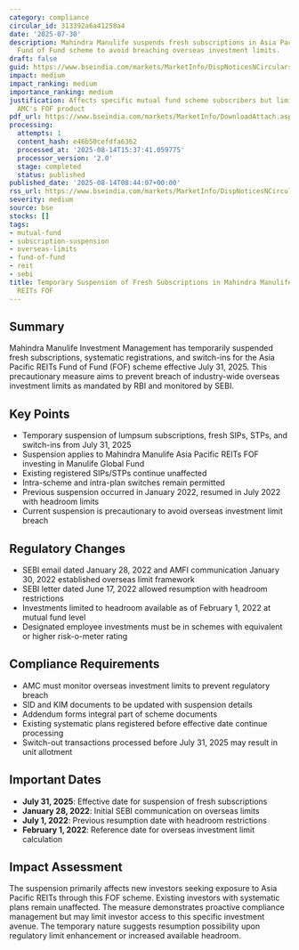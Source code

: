 ```yaml
---
category: compliance
circular_id: 313392a6a41258a4
date: '2025-07-30'
description: Mahindra Manulife suspends fresh subscriptions in Asia Pacific REITs
  Fund of Fund scheme to avoid breaching overseas investment limits.
draft: false
guid: https://www.bseindia.com/markets/MarketInfo/DispNoticesNCirculars.aspx?Noticeid={DB745945-C7ED-4657-A3CF-8B6252AEEC8A}&noticeno=20250814-9&dt=08/14/2025&icount=9&totcount=59&flag=0
impact: medium
impact_ranking: medium
importance_ranking: medium
justification: Affects specific mutual fund scheme subscribers but limited to one
  AMC's FOF product
pdf_url: https://www.bseindia.com/markets/MarketInfo/DownloadAttach.aspx?id=20250814-9&attachedId=86387b0b-0272-4656-89fb-ab95e9d7d858
processing:
  attempts: 1
  content_hash: e46b50cefdfa6362
  processed_at: '2025-08-14T15:37:41.059775'
  processor_version: '2.0'
  stage: completed
  status: published
published_date: '2025-08-14T08:44:07+00:00'
rss_url: https://www.bseindia.com/markets/MarketInfo/DispNoticesNCirculars.aspx?Noticeid={DB745945-C7ED-4657-A3CF-8B6252AEEC8A}&noticeno=20250814-9&dt=08/14/2025&icount=9&totcount=59&flag=0
severity: medium
source: bse
stocks: []
tags:
- mutual-fund
- subscription-suspension
- overseas-limits
- fund-of-fund
- reit
- sebi
title: Temporary Suspension of Fresh Subscriptions in Mahindra Manulife Asia Pacific
  REITs FOF
---
```


## Summary

Mahindra Manulife Investment Management has temporarily suspended fresh subscriptions, systematic registrations, and switch-ins for the Asia Pacific REITs Fund of Fund (FOF) scheme effective July 31, 2025. This precautionary measure aims to prevent breach of industry-wide overseas investment limits as mandated by RBI and monitored by SEBI.

## Key Points

- Temporary suspension of lumpsum subscriptions, fresh SIPs, STPs, and switch-ins from July 31, 2025
- Suspension applies to Mahindra Manulife Asia Pacific REITs FOF investing in Manulife Global Fund
- Existing registered SIPs/STPs continue unaffected
- Intra-scheme and intra-plan switches remain permitted
- Previous suspension occurred in January 2022, resumed in July 2022 with headroom limits
- Current suspension is precautionary to avoid overseas investment limit breach

## Regulatory Changes

- SEBI email dated January 28, 2022 and AMFI communication January 30, 2022 established overseas limit framework
- SEBI letter dated June 17, 2022 allowed resumption with headroom restrictions
- Investments limited to headroom available as of February 1, 2022 at mutual fund level
- Designated employee investments must be in schemes with equivalent or higher risk-o-meter rating

## Compliance Requirements

- AMC must monitor overseas investment limits to prevent regulatory breach
- SID and KIM documents to be updated with suspension details
- Addendum forms integral part of scheme documents
- Existing systematic plans registered before effective date continue processing
- Switch-out transactions processed before July 31, 2025 may result in unit allotment

## Important Dates

- **July 31, 2025**: Effective date for suspension of fresh subscriptions
- **January 28, 2022**: Initial SEBI communication on overseas limits
- **July 1, 2022**: Previous resumption date with headroom restrictions
- **February 1, 2022**: Reference date for overseas investment limit calculation

## Impact Assessment

The suspension primarily affects new investors seeking exposure to Asia Pacific REITs through this FOF scheme. Existing investors with systematic plans remain unaffected. The measure demonstrates proactive compliance management but may limit investor access to this specific investment avenue. The temporary nature suggests resumption possibility upon regulatory limit enhancement or increased available headroom.